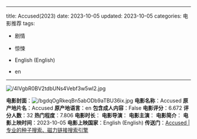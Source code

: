 
---
title: Accused(2023)
date: 2023-10-05
updated: 2023-10-05
categories: 电影推荐
tags:

- 剧情
- 惊悚

- English (English)
- en
---

<img src="https://image.tmdb.org/t/p/original/4IVgbR0BV2tdbUNs4Vebf3w5wl2.jpg" alt="/4IVgbR0BV2tdbUNs4Vebf3w5wl2.jpg" title="/4IVgbR0BV2tdbUNs4Vebf3w5wl2.jpg">

**电影封面**：<img src="https://image.tmdb.org/t/p/w200/bgdqOgRkeqBn5abODb9aTBU36ix.jpg" alt="/bgdqOgRkeqBn5abODb9aTBU36ix.jpg" title="/bgdqOgRkeqBn5abODb9aTBU36ix.jpg">
**电影名称**：Accused
**原产地片名**：Accused
**原产地语言**：en
**包含成人内容**：False
**电影评分**：6.672
**评分人数**：32
**热门程度**：7.806
**电影时长**：
**电影导演**：
**电影主演**：
**电影简介**：
**电影上映时间**：2023-10-05
**电影上映国家**：English (English)
**传送门**：[Accused |专业的种子搜索、磁力链接搜索引擎](https://movie.amd794.com:2083/?search=Accused&ordering=&mode=match_phrase&page_size=10&page=1)

